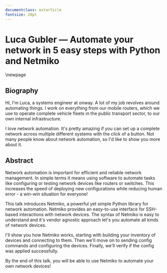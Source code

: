 ```yaml
---
documentclass: extarticle
fontsize: 20pt
---
```


# Luca Gubler — Automate your network in 5 easy steps with Python and Netmiko

\newpage

## Biography

Hi, I'm Luca, a systems engineer at onway. A lot of my job revolves around automating things. I work on everything from our mobile routers, which we use to operate complete vehicle fleets in the public transport sector, to our own internal infrastructure.

I love network automation. It's pretty amazing if you can set up a complete network across multiple different systems with the click of a button. Not many people know about network automation, so I'd like to show you more about it.

## Abstract

Network automation is important for efficient and reliable network management. In simple terms it means using software to automate tasks like configuring or testing network devices like routers or switches. This increases the speed of deploying new configurations while reducing human error - a win-win situation for everyone!

This talk introduces Netmiko, a powerful yet simple Python library for network automation. Netmiko provides an easy-to-use interface for SSH-based interactions with network devices. The syntax of Netmiko is easy to understand and it's vendor agnostic approach let's you automate all kinds of network devices.

I'll show you how Netmiko works, starting with building your inventory of devices and connecting to them. Then we'll move on to sending config commands and configuring the devices. Finally, we'll verify if the config was applied successfully.

By the end of this talk, you will be able to use Netmiko to automate your own network devices!
